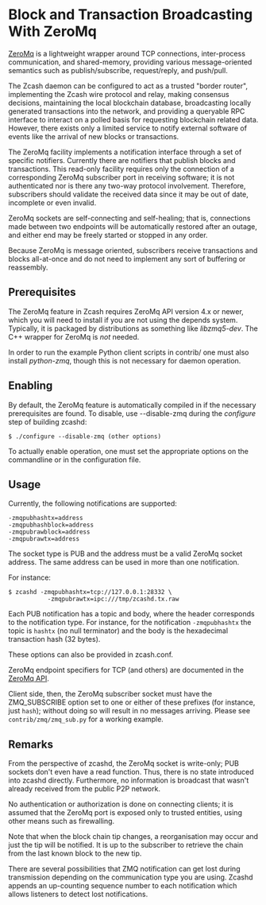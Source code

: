 # Block and Transaction Broadcasting With ZeroMq

[ZeroMq](http://zeromq.org/) is a lightweight wrapper around TCP
connections, inter-process communication, and shared-memory,
providing various message-oriented semantics such as publish/subscribe,
request/reply, and push/pull.

The Zcash daemon can be configured to act as a trusted "border
router", implementing the Zcash wire protocol and relay, making
consensus decisions, maintaining the local blockchain database,
broadcasting locally generated transactions into the network, and
providing a queryable RPC interface to interact on a polled basis for
requesting blockchain related data. However, there exists only a
limited service to notify external software of events like the arrival
of new blocks or transactions.

The ZeroMq facility implements a notification interface through a set
of specific notifiers. Currently there are notifiers that publish
blocks and transactions. This read-only facility requires only the
connection of a corresponding ZeroMq subscriber port in receiving
software; it is not authenticated nor is there any two-way protocol
involvement. Therefore, subscribers should validate the received data
since it may be out of date, incomplete or even invalid.

ZeroMq sockets are self-connecting and self-healing; that is,
connections made between two endpoints will be automatically restored
after an outage, and either end may be freely started or stopped in
any order.

Because ZeroMq is message oriented, subscribers receive transactions
and blocks all-at-once and do not need to implement any sort of
buffering or reassembly.

## Prerequisites

The ZeroMq feature in Zcash requires ZeroMq API version 4.x or
newer, which you will need to install if you are not using the depends
system. Typically, it is packaged by distributions as something like
*libzmq5-dev*. The C++ wrapper for ZeroMq is *not* needed.

In order to run the example Python client scripts in contrib/ one must
also install *python-zmq*, though this is not necessary for daemon
operation.

## Enabling

By default, the ZeroMq feature is automatically compiled in if the
necessary prerequisites are found.  To disable, use --disable-zmq
during the *configure* step of building zcashd:

    $ ./configure --disable-zmq (other options)

To actually enable operation, one must set the appropriate options on
the commandline or in the configuration file.

## Usage

Currently, the following notifications are supported:

    -zmqpubhashtx=address
    -zmqpubhashblock=address
    -zmqpubrawblock=address
    -zmqpubrawtx=address

The socket type is PUB and the address must be a valid ZeroMq socket
address. The same address can be used in more than one notification.

For instance:

    $ zcashd -zmqpubhashtx=tcp://127.0.0.1:28332 \
               -zmqpubrawtx=ipc:///tmp/zcashd.tx.raw

Each PUB notification has a topic and body, where the header
corresponds to the notification type. For instance, for the
notification `-zmqpubhashtx` the topic is `hashtx` (no null
terminator) and the body is the hexadecimal transaction hash (32
bytes).

These options can also be provided in zcash.conf.

ZeroMq endpoint specifiers for TCP (and others) are documented in the
[ZeroMq API](http://api.zeromq.org/4-0:_start).

Client side, then, the ZeroMq subscriber socket must have the
ZMQ_SUBSCRIBE option set to one or either of these prefixes (for
instance, just `hash`); without doing so will result in no messages
arriving. Please see `contrib/zmq/zmq_sub.py` for a working example.

## Remarks

From the perspective of zcashd, the ZeroMq socket is write-only; PUB
sockets don't even have a read function. Thus, there is no state
introduced into zcashd directly. Furthermore, no information is
broadcast that wasn't already received from the public P2P network.

No authentication or authorization is done on connecting clients; it
is assumed that the ZeroMq port is exposed only to trusted entities,
using other means such as firewalling.

Note that when the block chain tip changes, a reorganisation may occur
and just the tip will be notified. It is up to the subscriber to
retrieve the chain from the last known block to the new tip.

There are several possibilities that ZMQ notification can get lost
during transmission depending on the communication type you are
using. Zcashd appends an up-counting sequence number to each
notification which allows listeners to detect lost notifications.
